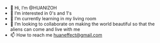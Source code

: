 - 👋 Hi, I’m @HUANIZOH
- 👀 I’m interested in 0's and 1's
- 🌱 I’m currently learning in my living room
- 💞️ I’m looking to collaborate on making the world beautiful so that the aliens can come and live with me
- 📫 How to reach me huaneffect@gmail.com

<!---
HUANIZOH/HUANIZOH is a ✨ special ✨ repository because its `README.md` (this file) appears on your GitHub profile.
You can click the Preview link to take a look at your changes.
--->
